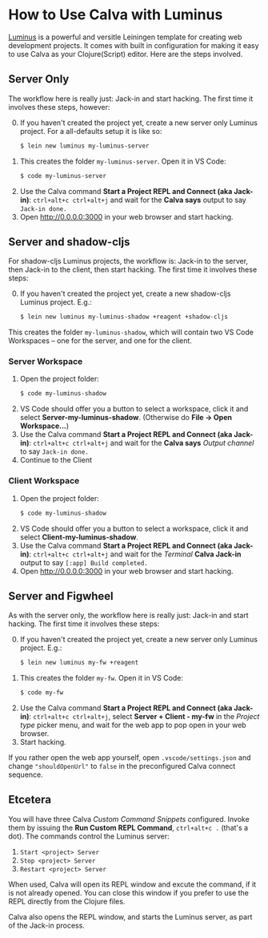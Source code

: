 # How to Use Calva with Luminus

[Luminus](https://luminusweb.com) is a powerful and versitle Leiningen template for creating web development projects. It comes with built in configuration for making it easy to use Calva as your Clojure(Script) editor. Here are the steps involved.

## Server Only

The workflow here is really just: Jack-in and start hacking. The first time it involves these steps, however:

0. If you haven't created the project yet, create a new server only Luminus project. For a all-defaults setup it is like so:
    ```sh
    $ lein new luminus my-luminus-server
    ```
0. This creates the folder `my-luminus-server`. Open it in VS Code:
    ```sh
    $ code my-luminus-server
    ```
0. Use the Calva command **Start a Project REPL and Connect (aka Jack-in)**: `ctrl+alt+c ctrl+alt+j` and wait for the **Calva says** output to say `Jack-in done.`
0. Open http://0.0.0.0:3000 in your web browser and start hacking.


## Server and shadow-cljs

For shadow-cljs Luminus projects, the workflow is: Jack-in to the server, then Jack-in to the client, then start hacking. The first time it involves these steps:

0. If you haven't created the project yet, create a new shadow-cljs Luminus project. E.g.:
    ```sh
    $ lein new luminus my-luminus-shadow +reagent +shadow-cljs
    ```

This creates the folder `my-luminus-shadow`, which will contain two VS Code Workspaces – one for the server, and one for the client.


### Server Workspace

1. Open the project folder:
   ```sh
   $ code my-luminus-shadow
   ```
1. VS Code should offer you a button to select a workspace, click it and select **Server-my-luminus-shadow**. (Otherwise do **File -> Open Workspace...**)
1. Use the Calva command **Start a Project REPL and Connect (aka Jack-in)**: `ctrl+alt+c ctrl+alt+j` and wait for the **Calva says** _Output channel_ to say `Jack-in done.`
1. Continue to the Client

### Client Workspace

1. Open the project folder:
   ```sh
   $ code my-luminus-shadow
   ```
1. VS Code should offer you a button to select a workspace, click it and select **Client-my-luminus-shadow**.
1. Use the Calva command **Start a Project REPL and Connect (aka Jack-in)**: `ctrl+alt+c ctrl+alt+j` and wait for the _Terminal_ **Calva Jack-in** output to say `[:app] Build completed.`
1. Open http://0.0.0.0:3000 in your web browser and start hacking.


## Server and Figwheel

As with the server only, the workflow here is really just: Jack-in and start hacking. The first time it involves these steps:

0. If you haven't created the project yet, create a new server only Luminus project. E.g.:
    ```sh
    $ lein new luminus my-fw +reagent
    ```
0. This creates the folder `my-fw`. Open it in VS Code:
    ```sh
    $ code my-fw
    ```
0. Use the Calva command **Start a Project REPL and Connect (aka Jack-in)**: `ctrl+alt+c ctrl+alt+j`, select **Server + Client - my-fw** in the _Project type_ picker menu, and wait for the web app to pop open in your web browser.
0. Start hacking.

If you rather open the web app yourself, open `.vscode/settings.json` and change `"shouldOpenUrl"` to `false` in the preconfigured Calva connect sequence.

## Etcetera

You will have three Calva _Custom Command Snippets_ configured. Invoke them by issuing the **Run Custom REPL Command**, `ctrl+alt+c .` (that's a dot). The commands control the Luminus server:

1. `Start <project> Server`
2. `Stop <project> Server`
3. `Restart <project> Server`

When used, Calva will open its REPL window and excute the command, if it is not already opened. You can close this window if you prefer to use the REPL directly from the Clojure files.

Calva also opens the REPL window, and starts the Luminus server, as part of the Jack-in process.

